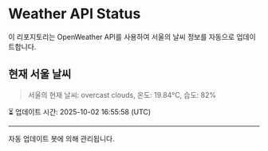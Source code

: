 
# Weather API Status

이 리포지토리는 OpenWeather API를 사용하여 서울의 날씨 정보를 자동으로 업데이트합니다.

## 현재 서울 날씨
> 서울의 현재 날씨: overcast clouds, 온도: 19.84°C, 습도: 82%

⏳ 업데이트 시간: 2025-10-02 16:55:58 (UTC)

---
자동 업데이트 봇에 의해 관리됩니다.
